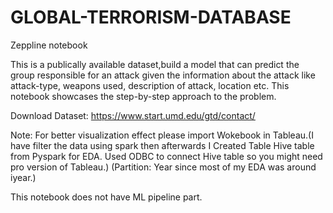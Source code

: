 # GLOBAL-TERRORISM-DATABASE
Zeppline notebook

This is a publically available dataset,build a model that can predict the group responsible for an attack given the information about the attack like attack-type, weapons used, description of attack, location etc. This notebook showcases the step-by-step approach to the problem.

Download Dataset: https://www.start.umd.edu/gtd/contact/

Note: For better visualization effect please import Wokebook in Tableau.(I have filter the data using spark then afterwards I Created Table Hive table from Pyspark for EDA. Used ODBC to connect Hive table so you might need pro version of Tableau.) 
(Partition: Year since most of my EDA was around iyear.)

This notebook does not have ML pipeline part.
